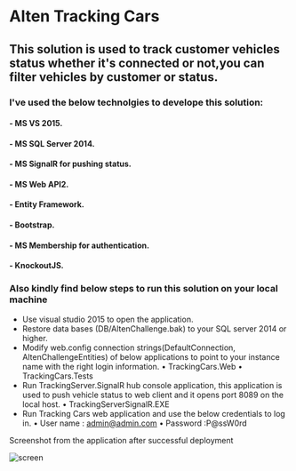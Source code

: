 # Alten Tracking Cars

## This solution is used to track customer vehicles status whether it's connected or not,you can filter vehicles by customer or status.

### I've used the below technolgies to develope this solution:
#### - MS VS 2015.
#### - MS SQL Server 2014.
#### - MS SignalR for pushing status.
#### - MS Web API2.
#### - Entity Framework.
#### - Bootstrap.
#### - MS Membership for authentication.
#### - KnockoutJS.



### Also kindly find below steps to run this solution on your local machine

-	Use visual studio 2015 to open the application.
-	Restore data bases (DB/AltenChallenge.bak) to your SQL server 2014 or higher.
-	Modify web.config connection strings(DefaultConnection, AltenChallengeEntities) of below applications to point to your instance name with the right login information.
•	TrackingCars.Web
•	TrackingCars.Tests
-	Run TrackingServer.SignalR hub console application, this application is used to push vehicle status to web client and it opens port 8089 on the local host.
•	TrackingServerSignalR.EXE
-	Run Tracking Cars web application and use the below credentials to log in.
•	User name : admin@admin.com
•	Password :P@ssW0rd

Screenshot from the application after successful deployment

![screen](https://user-images.githubusercontent.com/31819932/36504985-dc8b71f2-175a-11e8-9dd1-1127e0e6c531.PNG)
